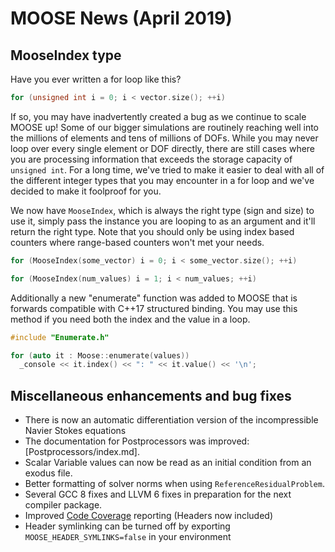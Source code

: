 # MOOSE News (April 2019)

## MooseIndex type

Have you ever written a for loop like this?

```C++
for (unsigned int i = 0; i < vector.size(); ++i)
```

If so, you may have inadvertently created a bug as we continue to scale MOOSE up!
Some of our bigger simulations are routinely reaching well into the millions of elements
and tens of millions of DOFs. While you may never loop over every single element or DOF
directly, there are still cases where you are processing information that exceeds the
storage capacity of `unsigned int`. For a long time, we've tried to make it easier to
deal with all of the different integer types that you may encounter in a for loop and
we've decided to make it foolproof for you.

We now have `MooseIndex`, which is always the right type (sign and size) to use it, simply
pass the instance you are looping to as an argument and it'll return the right type. Note that
you should only be using index based counters where range-based counters won't met your needs.

```C++
for (MooseIndex(some_vector) i = 0; i < some_vector.size(); ++i)

for (MooseIndex(num_values) i = 1; i < num_values; ++i)
```

Additionally a new "enumerate" function was added to MOOSE that is forwards compatible
with C++17 structured binding. You may use this method if you need both the index and
the value in a loop.

```C++
#include "Enumerate.h"

for (auto it : Moose::enumerate(values))
  _console << it.index() << ": " << it.value() << '\n';
```


## Miscellaneous enhancements and bug fixes

- There is now an automatic differentiation version of the incompressible Navier Stokes equations
- The documentation for Postprocessors was improved: [Postprocessors/index.md].
- Scalar Variable values can now be read as an initial condition from an exodus file.
- Better formatting of solver norms when using `ReferenceResidualProblem`.
- Several GCC 8 fixes and LLVM 6 fixes in preparation for the next compiler package.
- Improved [Code Coverage](https://mooseframework.inl.gov/docs/coverage/moose/) reporting (Headers now included)
- Header symlinking can be turned off by exporting `MOOSE_HEADER_SYMLINKS=false` in your environment

